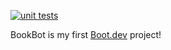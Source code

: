 [![unit tests](https://github.com/petomackay/bookbot/actions/workflows/python-app.yml/badge.svg)](https://github.com/petomackay/bookbot/actions/workflows/python-app.yml)

BookBot is my first [Boot.dev](https://www.boot.dev) project!


